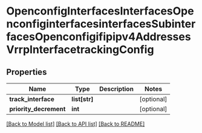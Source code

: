 # OpenconfigInterfacesInterfacesOpenconfiginterfacesinterfacesSubinterfacesOpenconfigifipipv4AddressesVrrpInterfacetrackingConfig

## Properties
Name | Type | Description | Notes
------------ | ------------- | ------------- | -------------
**track_interface** | **list[str]** |  | [optional] 
**priority_decrement** | **int** |  | [optional] 

[[Back to Model list]](../README.md#documentation-for-models) [[Back to API list]](../README.md#documentation-for-api-endpoints) [[Back to README]](../README.md)



